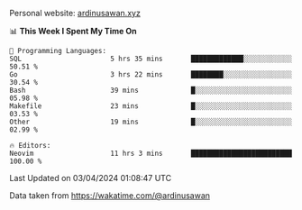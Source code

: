 Personal website: [ardinusawan.xyz](https://ardinusawan.xyz)

<!--START_SECTION:waka-->
📊 **This Week I Spent My Time On** 

```text
💬 Programming Languages: 
SQL                      5 hrs 35 mins       █████████████░░░░░░░░░░░░   50.51 % 
Go                       3 hrs 22 mins       ████████░░░░░░░░░░░░░░░░░   30.54 % 
Bash                     39 mins             █░░░░░░░░░░░░░░░░░░░░░░░░   05.98 % 
Makefile                 23 mins             █░░░░░░░░░░░░░░░░░░░░░░░░   03.53 % 
Other                    19 mins             █░░░░░░░░░░░░░░░░░░░░░░░░   02.99 % 

🔥 Editors: 
Neovim                   11 hrs 3 mins       █████████████████████████   100.00 % 
```


 Last Updated on 03/04/2024 01:08:47 UTC
<!--END_SECTION:waka-->
Data taken from https://wakatime.com/@ardinusawan

